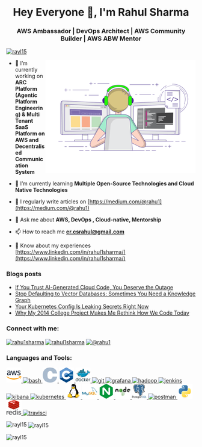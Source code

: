 <h1 align="center">Hey Everyone 👋, I'm Rahul Sharma</h1>
<h3 align="center">AWS Ambassador | DevOps Architect | AWS Community Builder | AWS ABW Mentor </h3>

<p align="left"> <a href="https://github.com/ryo-ma/github-profile-trophy"><img src="https://github-profile-trophy.vercel.app/?username=rayl15" alt="rayl15" /></a> </p>

<img align="right" alt="Coding" width="400" src="https://raw.githubusercontent.com/devSouvik/devSouvik/master/gif3.gif">

- 🔭 I’m currently working on **ARC Platform (Agentic Platform Engineering) & Multi Tenant SaaS Platform on AWS and Decentralised Communication System**

- 🌱 I’m currently learning **Multiple Open-Source Technologies and Cloud Native Technologies**

- 📝 I regularly write articles on [https://medium.com/@rahu1](https://medium.com/@rahu1)

- 💬 Ask me about **AWS, DevOps , Cloud-native, Mentorship**

- 📫 How to reach me **er.csrahul@gmail.com**

- 📄 Know about my experiences [https://www.linkedin.com/in/rahul1sharma/](https://www.linkedin.com/in/rahul1sharma/)

### Blogs posts
<!-- BLOG-POST-LIST:START -->
- [If You Trust AI-Generated Cloud Code, You Deserve the Outage](https://levelup.gitconnected.com/if-you-trust-ai-generated-cloud-code-you-deserve-the-outage-ea9bfb5685cb?source=rss-e4bb6f9c6d4d------2)
- [Stop Defaulting to Vector Databases: Sometimes You Need a Knowledge Graph](https://rahu1.medium.com/stop-defaulting-to-vector-databases-sometimes-you-need-a-knowledge-graph-8a0fb5430ae7?source=rss-e4bb6f9c6d4d------2)
- [Your Kubernetes Config Is Leaking Secrets Right Now](https://levelup.gitconnected.com/your-kubernetes-config-is-leaking-secrets-right-now-e5f82b82427a?source=rss-e4bb6f9c6d4d------2)
- [Why My 2014 College Project Makes Me Rethink How We Code Today](https://rahu1.medium.com/why-my-2014-college-project-makes-me-rethink-how-we-code-today-c60cc16119ed?source=rss-e4bb6f9c6d4d------2)
<!-- BLOG-POST-LIST:END -->

<h3 align="left">Connect with me:</h3>
<p align="left">
<a href="https://twitter.com/rahu1sharma" target="blank"><img align="center" src="https://raw.githubusercontent.com/rahuldkjain/github-profile-readme-generator/master/src/images/icons/Social/twitter.svg" alt="rahu1sharma" height="30" width="40" /></a>
<a href="https://linkedin.com/in/rahul1sharma" target="blank"><img align="center" src="https://raw.githubusercontent.com/rahuldkjain/github-profile-readme-generator/master/src/images/icons/Social/linked-in-alt.svg" alt="rahul1sharma" height="30" width="40" /></a>
<a href="https://medium.com/@rahu1" target="blank"><img align="center" src="https://raw.githubusercontent.com/rahuldkjain/github-profile-readme-generator/master/src/images/icons/Social/medium.svg" alt="@rahu1" height="30" width="40" /></a>
</p>

<h3 align="left">Languages and Tools:</h3>
<p align="left"> <a href="https://aws.amazon.com" target="_blank" rel="noreferrer"> <img src="https://raw.githubusercontent.com/devicons/devicon/master/icons/amazonwebservices/amazonwebservices-original-wordmark.svg" alt="aws" width="40" height="40"/> </a> <a href="https://www.gnu.org/software/bash/" target="_blank" rel="noreferrer"> <img src="https://www.vectorlogo.zone/logos/gnu_bash/gnu_bash-icon.svg" alt="bash" width="40" height="40"/> </a> <a href="https://www.cprogramming.com/" target="_blank" rel="noreferrer"> <img src="https://raw.githubusercontent.com/devicons/devicon/master/icons/c/c-original.svg" alt="c" width="40" height="40"/> </a> <a href="https://www.w3schools.com/cpp/" target="_blank" rel="noreferrer"> <img src="https://raw.githubusercontent.com/devicons/devicon/master/icons/cplusplus/cplusplus-original.svg" alt="cplusplus" width="40" height="40"/> </a> <a href="https://www.docker.com/" target="_blank" rel="noreferrer"> <img src="https://raw.githubusercontent.com/devicons/devicon/master/icons/docker/docker-original-wordmark.svg" alt="docker" width="40" height="40"/> </a> <a href="https://git-scm.com/" target="_blank" rel="noreferrer"> <img src="https://www.vectorlogo.zone/logos/git-scm/git-scm-icon.svg" alt="git" width="40" height="40"/> </a> <a href="https://grafana.com" target="_blank" rel="noreferrer"> <img src="https://www.vectorlogo.zone/logos/grafana/grafana-icon.svg" alt="grafana" width="40" height="40"/> </a> <a href="https://hadoop.apache.org/" target="_blank" rel="noreferrer"> <img src="https://www.vectorlogo.zone/logos/apache_hadoop/apache_hadoop-icon.svg" alt="hadoop" width="40" height="40"/> </a> <a href="https://www.jenkins.io" target="_blank" rel="noreferrer"> <img src="https://www.vectorlogo.zone/logos/jenkins/jenkins-icon.svg" alt="jenkins" width="40" height="40"/> </a> <a href="https://www.elastic.co/kibana" target="_blank" rel="noreferrer"> <img src="https://www.vectorlogo.zone/logos/elasticco_kibana/elasticco_kibana-icon.svg" alt="kibana" width="40" height="40"/> </a> <a href="https://kubernetes.io" target="_blank" rel="noreferrer"> <img src="https://www.vectorlogo.zone/logos/kubernetes/kubernetes-icon.svg" alt="kubernetes" width="40" height="40"/> </a> <a href="https://www.linux.org/" target="_blank" rel="noreferrer"> <img src="https://raw.githubusercontent.com/devicons/devicon/master/icons/linux/linux-original.svg" alt="linux" width="40" height="40"/> </a> <a href="https://www.mysql.com/" target="_blank" rel="noreferrer"> <img src="https://raw.githubusercontent.com/devicons/devicon/master/icons/mysql/mysql-original-wordmark.svg" alt="mysql" width="40" height="40"/> </a> <a href="https://www.nginx.com" target="_blank" rel="noreferrer"> <img src="https://raw.githubusercontent.com/devicons/devicon/master/icons/nginx/nginx-original.svg" alt="nginx" width="40" height="40"/> </a> <a href="https://nodejs.org" target="_blank" rel="noreferrer"> <img src="https://raw.githubusercontent.com/devicons/devicon/master/icons/nodejs/nodejs-original-wordmark.svg" alt="nodejs" width="40" height="40"/> </a> <a href="https://www.postgresql.org" target="_blank" rel="noreferrer"> <img src="https://raw.githubusercontent.com/devicons/devicon/master/icons/postgresql/postgresql-original-wordmark.svg" alt="postgresql" width="40" height="40"/> </a> <a href="https://postman.com" target="_blank" rel="noreferrer"> <img src="https://www.vectorlogo.zone/logos/getpostman/getpostman-icon.svg" alt="postman" width="40" height="40"/> </a> <a href="https://www.python.org" target="_blank" rel="noreferrer"> <img src="https://raw.githubusercontent.com/devicons/devicon/master/icons/python/python-original.svg" alt="python" width="40" height="40"/> </a> <a href="https://redis.io" target="_blank" rel="noreferrer"> <img src="https://raw.githubusercontent.com/devicons/devicon/master/icons/redis/redis-original-wordmark.svg" alt="redis" width="40" height="40"/> </a> <a href="https://travis-ci.org" target="_blank" rel="noreferrer"> <img src="https://www.vectorlogo.zone/logos/travis-ci/travis-ci-icon.svg" alt="travisci" width="40" height="40"/> </a> </p>

<p><img align="left" src="https://github-readme-stats.vercel.app/api/top-langs?username=rayl15&show_icons=true&locale=en&layout=compact" alt="rayl15" /></p>

<p>&nbsp;<img align="center" src="https://github-readme-stats.vercel.app/api?username=rayl15&show_icons=true&locale=en" alt="rayl15" /></p>

<p><img align="center" src="https://github-readme-streak-stats.herokuapp.com/?user=rayl15&" alt="rayl15" /></p>

